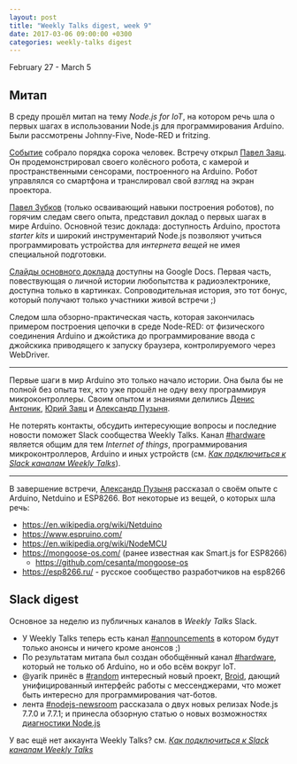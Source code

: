 ```yaml
---
layout: post
title: "Weekly Talks digest, week 9"
date: 2017-03-06 09:00:00 +0300
categories: weekly-talks digest
---
```


February 27 - March 5

## Митап

В среду прошёл митап на тему _Node.js for IoT_, на котором речь шла о первых
шагах в использовании Node.js для программирования Arduino. Были рассмотрены
Johnny-Five, Node-RED и fritzing.

[Событие][] собрало порядка сорока человек. Встречу открыл [Павел Заяц][]. Он
продемонстрировал своего колёсного робота, с камерой и пространственными
сенсорами, построенного на Arduino. Робот управлялся со смартфона и
транслировал свой _взгляд_ на экран проектора.

[Событие]: https://www.facebook.com/events/157821608061410/
[Павел Заяц]: https://vk.com/ded_c_balalaikoi

[Павел Зубков][] (только осваивающий навыки построения роботов), по горячим
следам свего опыта, представил доклад о первых шагах в мире Arduino. Основной
тезис доклада: доступность Arduino, простота _starter kits_ и широкий
инструментарий Node.js позволяют учиться программировать устройства для
_интернета вещей_ не имея специальной подготовки.

[Павел Зубков]: https://www.facebook.com/pavel.zubkou

[Слайды основного доклада][slides] доступны на Google Docs. Первая часть,
повествующая о личной истории любопытства к радиоэлектронике, доступна только
в картинках. Сопроводительная история, это тот бонус, который получают только
участники живой встречи ;)

[slides]: https://docs.google.com/presentation/d/14yaGIR_gkd2sT4VOl6PqSuc3PYE6dqnqIH55MjQXWLA

Следом шла обзорно-практическая часть, которая
закончилась примером построения цепочки в среде Node-RED: от физического
соединения Arduino и джойстика до программирование ввода с джойскика
приводящего к запуску браузера, контролируемого через WebDriver.

---

Первые шаги в мир Arduino это только начало истории. Она была бы не полной без
опыта тех, кто уже прошёл не одну веху программируя микроконтроллеры. Своим
опытом и знаниями делились [Денис Антоник][], [Юрий Заяц][] и
[Александр Пузыня][].

[Денис Антоник]: https://vk.com/id6887066
[Юрий Заяц]: https://www.facebook.com/yury.zayats.1
[Александр Пузыня]: https://www.facebook.com/profile.php?id=100001527677861

Не потерять контакты, обсудить интересующие вопросы и последние новости поможет
Slack сообщества Weekly Talks. Канал [#hardware][] является общим для тем
_Internet of things_, программирования микроконтроллеров, Arduino и иных
устройств (см. [_Как подключиться к Slack каналам Weekly Talks_][how-to-slack]).

[how-to-slack]: /how-to-slack/

---

В завершение встречи, [Александр Пузыня][] рассказал о своём опыте с Arduino,
Netduino и ESP8266. Вот некоторые из вещей, о которых шла речь:

- https://en.wikipedia.org/wiki/Netduino
- https://www.espruino.com/
- https://en.wikipedia.org/wiki/NodeMCU
- https://mongoose-os.com/ (ранее известная как Smart.js for ESP8266)
  - https://github.com/cesanta/mongoose-os
- https://esp8266.ru/ - русское сообщество разработчиков на esp8266

## Slack digest

Основное за неделю из публичных каналов в _Weekly Talks_ Slack.

- У Weekly Talks теперь есть канал [#announcements][] в котором будут только
  анонсы и ничего кроме анонсов ;)
- По результатам митапа был создан обобщённый канал [#hardware][], который не
  только об Arduino, но и обо всём вокруг IoT.
- @yarik принёс в [#random][] интересный новый проект, [Broid][], дающий
  унифицированный интерфейс работы с мессенджерами, что может быть интересно
  для программирования чат-ботов.
- лента [#nodejs-newsroom][] рассказала о двух новых релизах Node.js 7.7.0 и
  7.7.1; и принесла обзорную статью о новых возможностях
  [диагностики Node.js][diag]

[#announcements]: https://weekly-talks.slack.com/messages/announcements/
[#hardware]: https://weekly-talks.slack.com/messages/hardware/
[#random]: https://weekly-talks.slack.com/messages/random/
[#nodejs-newsroom]: https://weekly-talks.slack.com/messages/nodejs-newsroom/
[Broid]: https://github.com/broidHQ/integrations
[diag]: https://nodejs.org/en/blog/wg/diag-wg-update-2017-02/

У вас ещё нет аккаунта Weekly Talks? см. [_Как подключиться к Slack каналам Weekly Talks_][how-to-slack]
